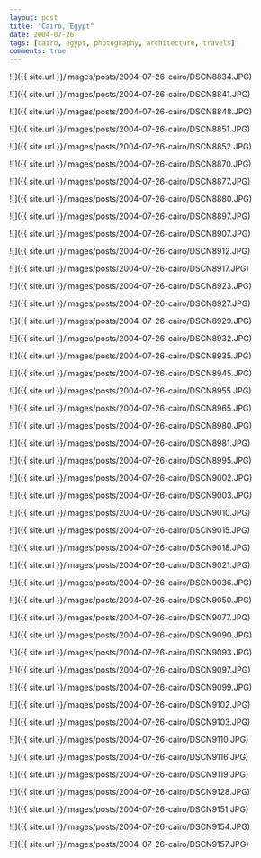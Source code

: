 ```yaml
---
layout: post
title: "Cairo, Egypt"
date: 2004-07-26
tags: [cairo, egypt, photography, architecture, travels]
comments: true
---
```

![]({{ site.url }}/images/posts/2004-07-26-cairo/DSCN8834.JPG)

![]({{ site.url }}/images/posts/2004-07-26-cairo/DSCN8841.JPG)

![]({{ site.url }}/images/posts/2004-07-26-cairo/DSCN8848.JPG)

![]({{ site.url }}/images/posts/2004-07-26-cairo/DSCN8851.JPG)

![]({{ site.url }}/images/posts/2004-07-26-cairo/DSCN8852.JPG)

![]({{ site.url }}/images/posts/2004-07-26-cairo/DSCN8870.JPG)

![]({{ site.url }}/images/posts/2004-07-26-cairo/DSCN8877.JPG)

![]({{ site.url }}/images/posts/2004-07-26-cairo/DSCN8880.JPG)

![]({{ site.url }}/images/posts/2004-07-26-cairo/DSCN8897.JPG)

![]({{ site.url }}/images/posts/2004-07-26-cairo/DSCN8907.JPG)

![]({{ site.url }}/images/posts/2004-07-26-cairo/DSCN8912.JPG)

![]({{ site.url }}/images/posts/2004-07-26-cairo/DSCN8917.JPG)

![]({{ site.url }}/images/posts/2004-07-26-cairo/DSCN8923.JPG)

![]({{ site.url }}/images/posts/2004-07-26-cairo/DSCN8927.JPG)

![]({{ site.url }}/images/posts/2004-07-26-cairo/DSCN8929.JPG)

![]({{ site.url }}/images/posts/2004-07-26-cairo/DSCN8932.JPG)

![]({{ site.url }}/images/posts/2004-07-26-cairo/DSCN8935.JPG)

![]({{ site.url }}/images/posts/2004-07-26-cairo/DSCN8945.JPG)

![]({{ site.url }}/images/posts/2004-07-26-cairo/DSCN8955.JPG)

![]({{ site.url }}/images/posts/2004-07-26-cairo/DSCN8965.JPG)

![]({{ site.url }}/images/posts/2004-07-26-cairo/DSCN8980.JPG)

![]({{ site.url }}/images/posts/2004-07-26-cairo/DSCN8981.JPG)

![]({{ site.url }}/images/posts/2004-07-26-cairo/DSCN8995.JPG)

![]({{ site.url }}/images/posts/2004-07-26-cairo/DSCN9002.JPG)

![]({{ site.url }}/images/posts/2004-07-26-cairo/DSCN9003.JPG)

![]({{ site.url }}/images/posts/2004-07-26-cairo/DSCN9010.JPG)

![]({{ site.url }}/images/posts/2004-07-26-cairo/DSCN9015.JPG)

![]({{ site.url }}/images/posts/2004-07-26-cairo/DSCN9018.JPG)

![]({{ site.url }}/images/posts/2004-07-26-cairo/DSCN9021.JPG)

![]({{ site.url }}/images/posts/2004-07-26-cairo/DSCN9036.JPG)

![]({{ site.url }}/images/posts/2004-07-26-cairo/DSCN9050.JPG)

![]({{ site.url }}/images/posts/2004-07-26-cairo/DSCN9077.JPG)

![]({{ site.url }}/images/posts/2004-07-26-cairo/DSCN9090.JPG)

![]({{ site.url }}/images/posts/2004-07-26-cairo/DSCN9093.JPG)

![]({{ site.url }}/images/posts/2004-07-26-cairo/DSCN9097.JPG)

![]({{ site.url }}/images/posts/2004-07-26-cairo/DSCN9099.JPG)

![]({{ site.url }}/images/posts/2004-07-26-cairo/DSCN9102.JPG)

![]({{ site.url }}/images/posts/2004-07-26-cairo/DSCN9103.JPG)

![]({{ site.url }}/images/posts/2004-07-26-cairo/DSCN9110.JPG)

![]({{ site.url }}/images/posts/2004-07-26-cairo/DSCN9116.JPG)

![]({{ site.url }}/images/posts/2004-07-26-cairo/DSCN9119.JPG)

![]({{ site.url }}/images/posts/2004-07-26-cairo/DSCN9128.JPG)

![]({{ site.url }}/images/posts/2004-07-26-cairo/DSCN9151.JPG)

![]({{ site.url }}/images/posts/2004-07-26-cairo/DSCN9154.JPG)

![]({{ site.url }}/images/posts/2004-07-26-cairo/DSCN9157.JPG)
